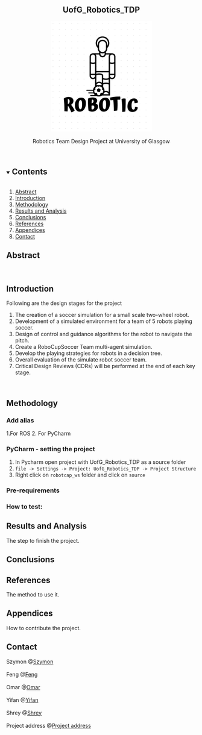 <h2 align="center">UofG_Robotics_TDP</h2>  
<p align="center">
  <a href="https://github.com/szgula/UofG_Robotics_TDP">
    <img src="https://github.com/Yifan-Xie/Image/blob/Robotic-TDP/pictures/Robotic_TDP.png" alt="Logo" >
  </a>
  
  <p align="center">
    Robotics Team Design Project at University of Glasgow
    <br />
    <br />
</div>

<!-- TOC -->
<details open="open">
  <summary><h2 style="display: inline-block">Contents</h2></summary>
  <ol>
    <li><a href="#Abstract">Abstract</a></li>
    <li><a href="#Introduction">Introduction</a></li>
    <li><a href="#Methodology">Methodology</a></li>   
    <li><a href="#Results and Analysis">Results and Analysis</a></li>
    <li><a href="#Conclusions">Conclusions</a></li>
    <li><a href="#References">References</a></li>
    <li><a href="#Appendices">Appendices</a></li>
    <li><a href="#Contact">Contact</a></li>
  </ol>
</details>

## Abstract

<div align="center"> 
<br />  
</div>

## Introduction
Following are the design stages for the project 
1. The creation of a soccer simulation for a small scale two-wheel robot. 
2. Development of a simulated environment for a team of 5 robots playing soccer.
3. Design of control and guidance algorithms for the robot to navigate the pitch. 
4. Create a RoboCupSoccer Team multi-agent simulation.
5. Develop the playing strategies for robots in a decision tree. 
6. Overall evaluation of the simulate robot soccer team.
7. Critical Design Reviews (CDRs) will be performed at the end of each key stage.
<br />

## Methodology

### Add alias 
1.For ROS
2. For PyCharm

### PyCharm - setting the project
1. In Pycharm open project with UofG_Robotics_TDP as a source folder
2. ``file -> Settings -> Project: UofG_Robotics_TDP -> Project Structure``
3. Right click on ```robotcap_ws``` folder and click on ```source```

### Pre-requirements 

### How to test:

## Results and Analysis
The step to finish the project.

## Conclusions


## References
The method to use it.

## Appendices
How to contribute the project.

<!-- Contact Info -->
## Contact
Szymon  @[Szymon](https://github.com/szgula)
<br />
<br />
Feng  @[Feng](https://github.com/fengfengFinn)
<br />
<br />
Omar  @[Omar](https://github.com/OmarJabri7)
<br />
<br />
Yifan  @[Yifan](https://github.com/Yifan-Xie)
<br />
<br />
Shrey @[Shrey](https://github.com/shreyExp)
<br />
<br />
Project address @[Project address](https://github.com/szgula/UofG_Robotics_TDP)
